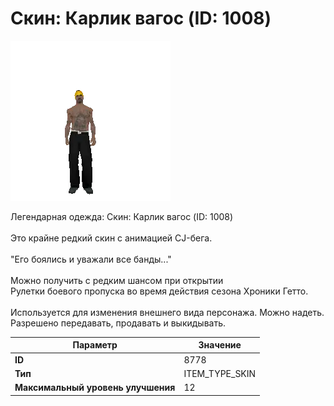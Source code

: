 # Скин: Карлик вагос (ID: 1008)

![Item Image](../img/8778.webp?raw=true)

Легендарная одежда: Скин: Карлик вагос (ID: 1008)<br><br>Это крайне редкий скин с анимацией CJ-бега.<br><br>"Его боялись и уважали все банды..."<br><br>Можно получить с редким шансом при открытии <br>Рулетки боевого пропуска во время действия сезона Хроники Гетто.<br><br>Используется для изменения внешнего вида персонажа. Можно надеть.<br>Разрешено передавать, продавать и выкидывать.


| Параметр | Значение |
|----------|----------|
| **ID** | 8778 |
| **Тип** | ITEM_TYPE_SKIN |
| **Максимальный уровень улучшения** | 12 |

